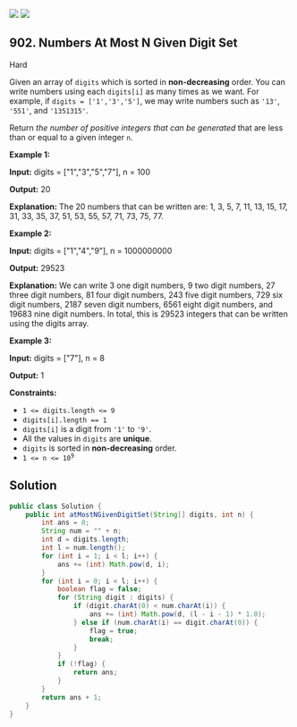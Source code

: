 [![](https://img.shields.io/github/stars/javadev/LeetCode-in-Java?label=Stars&style=flat-square)](https://github.com/javadev/LeetCode-in-Java)
[![](https://img.shields.io/github/forks/javadev/LeetCode-in-Java?label=Fork%20me%20on%20GitHub%20&style=flat-square)](https://github.com/javadev/LeetCode-in-Java/fork)

## 902\. Numbers At Most N Given Digit Set

Hard

Given an array of `digits` which is sorted in **non-decreasing** order. You can write numbers using each `digits[i]` as many times as we want. For example, if `digits = ['1','3','5']`, we may write numbers such as `'13'`, `'551'`, and `'1351315'`.

Return _the number of positive integers that can be generated_ that are less than or equal to a given integer `n`.

**Example 1:**

**Input:** digits = ["1","3","5","7"], n = 100

**Output:** 20

**Explanation:** The 20 numbers that can be written are: 1, 3, 5, 7, 11, 13, 15, 17, 31, 33, 35, 37, 51, 53, 55, 57, 71, 73, 75, 77.

**Example 2:**

**Input:** digits = ["1","4","9"], n = 1000000000

**Output:** 29523

**Explanation:** We can write 3 one digit numbers, 9 two digit numbers, 27 three digit numbers, 81 four digit numbers, 243 five digit numbers, 729 six digit numbers, 2187 seven digit numbers, 6561 eight digit numbers, and 19683 nine digit numbers. In total, this is 29523 integers that can be written using the digits array.

**Example 3:**

**Input:** digits = ["7"], n = 8

**Output:** 1

**Constraints:**

*   `1 <= digits.length <= 9`
*   `digits[i].length == 1`
*   `digits[i]` is a digit from `'1'` to `'9'`.
*   All the values in `digits` are **unique**.
*   `digits` is sorted in **non-decreasing** order.
*   <code>1 <= n <= 10<sup>9</sup></code>

## Solution

```java
public class Solution {
    public int atMostNGivenDigitSet(String[] digits, int n) {
        int ans = 0;
        String num = "" + n;
        int d = digits.length;
        int l = num.length();
        for (int i = 1; i < l; i++) {
            ans += (int) Math.pow(d, i);
        }
        for (int i = 0; i < l; i++) {
            boolean flag = false;
            for (String digit : digits) {
                if (digit.charAt(0) < num.charAt(i)) {
                    ans += (int) Math.pow(d, (l - i - 1) * 1.0);
                } else if (num.charAt(i) == digit.charAt(0)) {
                    flag = true;
                    break;
                }
            }
            if (!flag) {
                return ans;
            }
        }
        return ans + 1;
    }
}
```